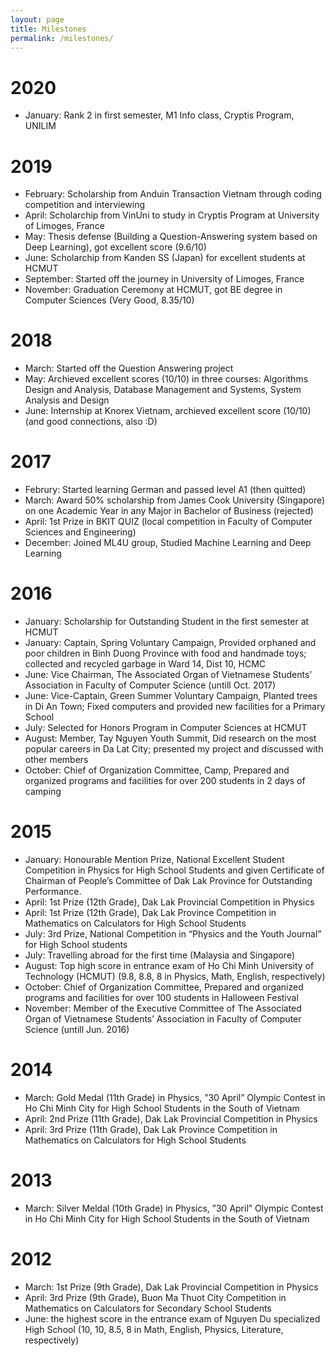 ```yaml
---
layout: page
title: Milestones
permalink: /milestones/
---
```


# 2020
+ January: Rank 2 in first semester, M1 Info class, Cryptis Program, UNILIM

# 2019
+ February: Scholarship from Anduin Transaction Vietnam through coding competition and interviewing
+ April: Scholarchip from VinUni to study in Cryptis Program at University of Limoges, France
+ May: Thesis defense (Building a Question-Answering system based on Deep Learning), got excellent score (9.6/10)
+ June: Scholarchip from Kanden SS (Japan) for excellent students at HCMUT
+ September: Started off the journey in University of Limoges, France
+ November: Graduation Ceremony at HCMUT, got BE degree in Computer Sciences (Very Good, 8.35/10)

# 2018
+ March: Started off the Question Answering project
+ May: Archieved excellent scores (10/10) in three courses: Algorithms Design and Analysis, Database Management and Systems, System Analysis and Design
+ June: Internship at Knorex Vietnam, archieved excellent score (10/10) (and good connections, also :D)

# 2017
+ Februry: Started learning German and passed level A1 (then quitted)
+ March: Award 50% scholarship from James Cook University (Singapore) on one Academic Year in any Major in Bachelor of Business (rejected)
+ April: 1st Prize in BKIT QUIZ (local competition in Faculty of Computer Sciences and Engineering)
+ December: Joined ML4U group, Studied Machine Learning and Deep Learning

# 2016
+ January: Scholarship for Outstanding Student in the first semester at HCMUT
+ January: Captain, Spring Voluntary Campaign, Provided orphaned and poor children in Binh Duong Province with food and handmade toys; collected and recycled garbage in Ward 14, Dist 10, HCMC
+ June: Vice Chairman, The Associated Organ of Vietnamese Students’ Association in Faculty of Computer Science (untill Oct. 2017)
+ June: Vice-Captain, Green Summer Voluntary Campaign, Planted trees in Di An Town; Fixed computers and provided new facilities for a Primary School
+ July: Selected for Honors Program in Computer Sciences at HCMUT
+ August: Member, Tay Nguyen Youth Summit, Did research on the most popular careers in Da Lat City; presented my project and discussed with other members
+ October: Chief of Organization Committee, Camp, Prepared and organized programs and facilities for over 200 students in 2 days of camping

# 2015
+ January: Honourable Mention Prize, National Excellent Student Competition in Physics for High School Students and given Certificate of Chairman of People’s Committee of Dak Lak Province for Outstanding Performance.
+ April: 1st Prize (12th Grade), Dak Lak Provincial Competition in Physics
+ April:  1st Prize (12th Grade), Dak Lak Province Competition in Mathematics on Calculators for High School Students
+ July: 3rd Prize, National Competition in “Physics and the Youth Journal” for High School students
+ July: Travelling abroad for the first time (Malaysia and Singapore)
+ August: Top high score in entrance exam of Ho Chi Minh University of Technology (HCMUT) (9.8, 8.8, 8 in Physics, Math, English, respectively)
+ October: Chief of Organization Committee, Prepared and organized programs and facilities for over 100 students in Halloween Festival
+ November: Member of the Executive Committee of The Associated Organ of Vietnamese Students’ Association in Faculty of Computer Science (untill Jun. 2016)

# 2014
+ March: Gold Medal (11th Grade) in Physics, ”30 April” Olympic Contest in Ho Chi Minh City for High School Students in the South of Vietnam
+ April: 2nd Prize (11th Grade), Dak Lak Provincial Competition in Physics
+ April:  3rd Prize (11th Grade), Dak Lak Province Competition in Mathematics on Calculators for High School Students

# 2013
+ March: Silver Meldal (10th Grade) in Physics, ”30 April” Olympic Contest in Ho Chi Minh City for High School Students in the South of Vietnam

# 2012
+ March: 1st Prize (9th Grade), Dak Lak Provincial Competition in Physics
+ April: 3rd Prize (9th Grade), Buon Ma Thuot City Competition in Mathematics on Calculators for Secondary School Students
+ June: the highest score in the entrance exam of Nguyen Du specialized High School (10, 10, 8.5, 8 in Math, English, Physics, Literature, respectively)
